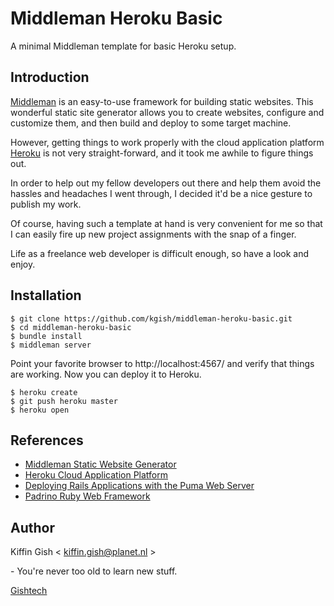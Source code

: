 # Middleman Heroku Basic

A minimal Middleman template for basic Heroku setup.

## Introduction

[Middleman](https://middlemanapp.com/) is an easy-to-use framework for building static websites. This wonderful static site generator allows you to create websites, configure and customize them, and then build and deploy to some target machine.

However, getting things to work properly with the cloud application platform [Heroku](https://www.heroku.com/) is not very straight-forward, and it took me awhile to figure things out.

In order to help out my fellow developers out there and help them avoid the hassles and headaches I went through, I decided it'd be a nice gesture to publish my work.

Of course, having such a template at hand is very convenient for me so that I can easily fire up new project assignments with the snap of a finger.

Life as a freelance web developer is difficult enough, so have a look and enjoy.

## Installation

    $ git clone https://github.com/kgish/middleman-heroku-basic.git
    $ cd middleman-heroku-basic
    $ bundle install
    $ middleman server
  
Point your favorite browser to http://localhost:4567/ and verify that things are working. Now you can deploy it to Heroku.

    $ heroku create
    $ git push heroku master
    $ heroku open
    
## References

* [Middleman Static Website Generator](https://middlemanapp.com/)
* [Heroku Cloud Application Platform](https://www.heroku.com/)
* [Deploying Rails Applications with the Puma Web Server](https://devcenter.heroku.com/articles/deploying-rails-applications-with-the-puma-web-server)
* [Padrino Ruby Web Framework](http://padrinorb.com/)


## Author

Kiffin Gish \< kiffin.gish@planet.nl \>

\- You're never too old to learn new stuff.

[Gishtech](http://www.gishtech.com)
